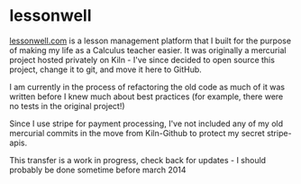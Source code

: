 # lessonwell

[lessonwell.com](http://www.lessonwell.com) is a lesson management platform that I built for the purpose of making my life as a Calculus teacher easier. It was originally a mercurial project hosted privately on Kiln - I've since decided to open source this project, change it to git, and move it here to GitHub.

I am currently in the process of refactoring the old code as much of it was written before I knew much about best practices (for example, there were no tests in the original project!)

Since I use stripe for payment processing, I've not included any of my old mercurial commits in the move from Kiln-Github to protect my secret stripe-apis. 

This transfer is a work in progress, check back for updates - I should probably be done sometime before march 2014